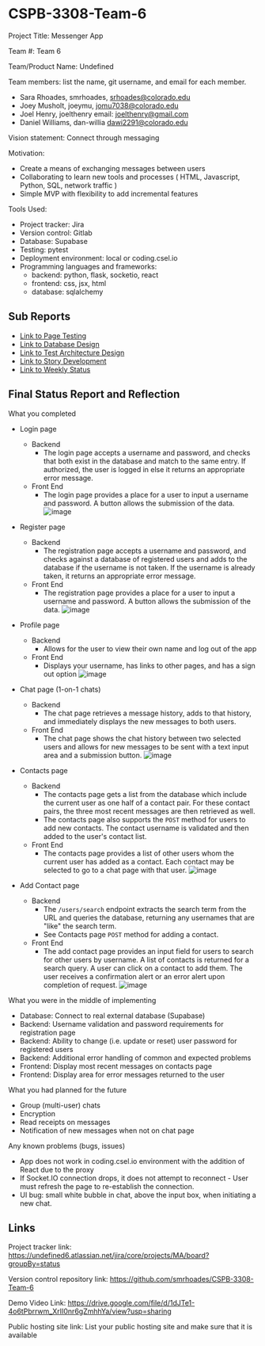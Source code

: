 # CSPB-3308-Team-6

Project Title: Messenger App

Team #: Team 6

Team/Product Name: Undefined

Team members: list the name, git username, and email for each member.
   *   Sara Rhoades, smrhoades, srhoades@colorado.edu
   *   Joey Musholt, joeymu, jomu7038@colorado.edu
   *   Joel Henry,  joelthenry email: joelthenry@gmail.com
   *   Daniel Williams, dan-willia dawi2291@colorado.edu
   
Vision statement: Connect through messaging

Motivation:
- Create a means of exchanging messages between users
- Collaborating to learn new tools and processes ( HTML, Javascript, Python, SQL, network traffic )
- Simple MVP with flexibility to add incremental features

Tools Used:
- Project tracker: Jira
- Version control: Gitlab
- Database: Supabase
- Testing: pytest
- Deployment environment: local or coding.csel.io
- Programming languages and frameworks:
   - backend: python, flask, socketio, react
   - frontend: css, jsx, html
   - database: sqlalchemy

## Sub Reports

- [Link to Page Testing](../PAGE_TESTING/PAGE_TESTING.md)
- [Link to Database Design](../SQL_TESTING/SQL_TESTING.md)
- [Link to Test Architecture Design](../TEST/CSPB3308_TestArchitecture.pdf)
- [Link to Story Development](../STORIES/Messaging_App_User_Stories.md)
- [Link to Weekly Status](../WEEKLY_STATUS/WEEKLY_STATUS.md)


## Final Status Report and Reflection

What you completed
- Login page
  - Backend
    - The login page accepts a username and password, and checks that both exist in the database and match to the same entry. If authorized, the user is logged in else it returns an appropriate error message.
  - Front End
    - The login page provides a place for a user to input a username and password. A button allows the submission of the data.
  ![image](./image-2.png)

- Register page
  - Backend
    - The registration page accepts a username and password, and checks against a database of registered users and adds to the database if the username is not taken. If the username is already taken, it returns an appropriate error message.
  - Front End
    - The registration page provides a place for a user to input a username and password. A button allows the submission of the data.
    ![image](./image-5.png)

- Profile page
  - Backend
    - Allows for the user to view their own name and log out of the app
  - Front End
    - Displays your username, has links to other pages, and has a sign out option 
    ![image](./image-3.png)

- Chat page (1-on-1 chats)
  - Backend
    - The chat page retrieves a message history, adds to that history, and immediately displays the new messages to both users.
  - Front End
    - The chat page shows the chat history between two selected users and allows for new messages to be sent with a text input area and a submission button.
    ![image](./image-4.png)

- Contacts page
  - Backend
    - The contacts page gets a list from the database which include the current user as one half of a contact pair. For these contact pairs, the three most recent messages are then retrieved as well.
    - The contacts page also supports the ```POST``` method for users to add new contacts. The contact username is validated and then added to the user's contact list. 
  - Front End
    - The contacts page provides a list of other users whom the current user has added as a contact. Each contact may be selected to go to a chat page with that user.
    ![image](./image-1.png)

- Add Contact page
  - Backend
    - The ```/users/search``` endpoint extracts the search term from the URL and queries the database, returning any usernames that are "like" the search term. 
    - See Contacts page ```POST``` method for adding a contact. 
  - Front End
    - The add contact page provides an input field for users to search for other users by username. A list of contacts is returned for a search query. A user can click on a contact to add them. The user receives a confirmation alert or an error alert upon completion of request. 
    ![image](./image-5.png)

What you were in the middle of implementing
- Database: Connect to real external database (Supabase)
- Backend: Username validation and password requirements for registration page
- Backend: Ability to change (i.e. update or reset) user password for registered users
- Backend: Additional error handling of common and expected problems
- Frontend: Display most recent messages on contacts page
- Frontend: Display area for error messages returned to the user

What you had planned for the future
- Group (multi-user) chats
- Encryption
- Read receipts on messages
- Notification of new messages when not on chat page

Any known problems (bugs, issues)
- App does not work in coding.csel.io environment with the addition of React due to the proxy
- If Socket.IO connection drops, it does not attempt to reconnect - User must refresh the page to re-establish the connection. 
- UI bug: small white bubble in chat, above the input box, when initiating a new chat.

## Links

Project tracker link:
https://undefined6.atlassian.net/jira/core/projects/MA/board?groupBy=status

Version control repository link:
https://github.com/smrhoades/CSPB-3308-Team-6

Demo Video Link: 
https://drive.google.com/file/d/1dJTe1-4o6tPbrrwm_XrII0nr6gZmhhYa/view?usp=sharing

Public hosting site link:
List your public hosting site and make sure that it is available
